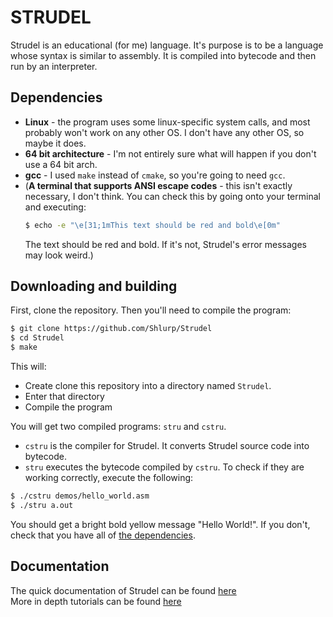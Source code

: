 # **STRUDEL**

Strudel is an educational (for me) language. It's purpose is to be a language whose syntax is similar to assembly. It is compiled into bytecode and then run by an interpreter.

## **Dependencies**
+ **Linux** - the program uses some linux-specific system calls, and most probably won't work on any other OS. I don't have any other OS, so maybe it does.
+ **64 bit architecture** - I'm not entirely sure what will happen if you don't use a 64 bit arch.
+ **gcc** - I used `make` instead of `cmake`, so you're going to need `gcc`.
+ (**A terminal that supports ANSI escape codes** - this isn't exactly necessary, I don't think. You can check this by going onto your terminal and executing: 
    ```bash
    $ echo -e "\e[31;1mThis text should be red and bold\e[0m"
    ```
    The text should be red and bold. If it's not, Strudel's error messages may look weird.)

## **Downloading and building**
First, clone the repository. Then you'll need to compile the program:
```sh
$ git clone https://github.com/Shlurp/Strudel
$ cd Strudel
$ make
```
This will:
+ Create clone this repository into a directory named `Strudel`.
+ Enter that directory
+ Compile the program

You will get two compiled programs: `stru` and `cstru`.   
+ `cstru` is the compiler for Strudel. It converts Strudel source code into bytecode.  
+ `stru` executes the bytecode compiled by `cstru`.
To check if they are working correctly, execute the following:
```sh
$ ./cstru demos/hello_world.asm
$ ./stru a.out
```
You should get a bright bold yellow message "Hello World!". If you don't, check that you have all of [the dependencies](#dependencies).

## **Documentation**
The quick documentation of Strudel can be found [here](./info/info.md#strudel)  
More in depth tutorials can be found [here](./info/tutorial/lesson1.md#lesson-1)